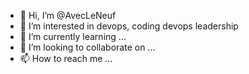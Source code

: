 - 👋 Hi, I’m @AvecLeNeuf
- 👀 I’m interested in devops, coding devops leadership
- 🌱 I’m currently learning ...
- 💞️ I’m looking to collaborate on ...
- 📫 How to reach me ...

<!---
AvecLeNeuf/AvecLeNeuf is a ✨ special ✨ repository because its `README.md` (this file) appears on your GitHub profile.
You can click the Preview link to take a look at your changes.
--->
